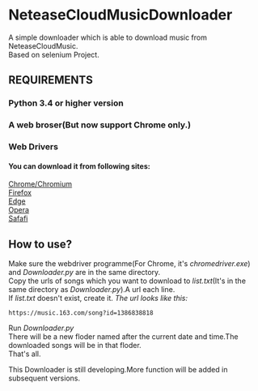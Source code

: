 # NeteaseCloudMusicDownloader
A simple downloader which is able to download music from NeteaseCloudMusic.  
Based on selenium Project.
## REQUIREMENTS
### Python 3.4 or higher version  
### A web broser(But now support Chrome only.)  
### Web Drivers  
#### You can download it from following sites:  
[Chrome/Chromium](https://sites.google.com/chromium.org/driver/)  
[Firefox](https://github.com/mozilla/geckodriver/)  
[Edge](https://developer.microsoft.com/en-us/microsoft-edge/tools/webdriver/)  
[Opera](https://github.com/operasoftware/operachromiumdriver/)  
[Safafi](https://webkit.org/blog/6900/webdriver-support-in-safari-10/)  

## How to use?
Make sure the webdriver programme(For Chrome, it's _chromedriver.exe_) and _Downloader.py_ are in the same directory.  
Copy the urls of songs which you want to download to _list.txt_(It's in the same directory as _Downloader.py_).A url each line.  
If _list.txt_ doesn't exist, create it.
_The url looks like this:_
```
https://music.163.com/song?id=1386838818
```
Run _Downloader.py_  
There will be a new floder named after the current date and time.The downloaded songs will be in that floder.  
That's all.  



This Downloader is still developing.More function will be added in subsequent versions.
